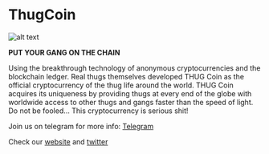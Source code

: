 # ThugCoin

![alt text](https://github.com/THUGCOIN/ThugCoin/blob/master/Banner.jpg "ThugCoin Banner")


**PUT YOUR GANG ON THE CHAIN**

Using the breakthrough technology of anonymous cryptocurrencies and the blockchain ledger. Real thugs themselves developed THUG Coin as the official cryptocurrency of the thug life around the world. THUG Coin acquires its uniqueness by providing thugs at every end of the globe with worldwide access to other thugs and gangs faster than the speed of light. 
Do not be fooled… This cryptocurrency is serious shit!


Join us on telegram for more info: [Telegram](https://t.me/THUGCOIN)

Check our [website](http://thugcoin.cash) and [twitter](https://twitter.com/THUGCOIN)





